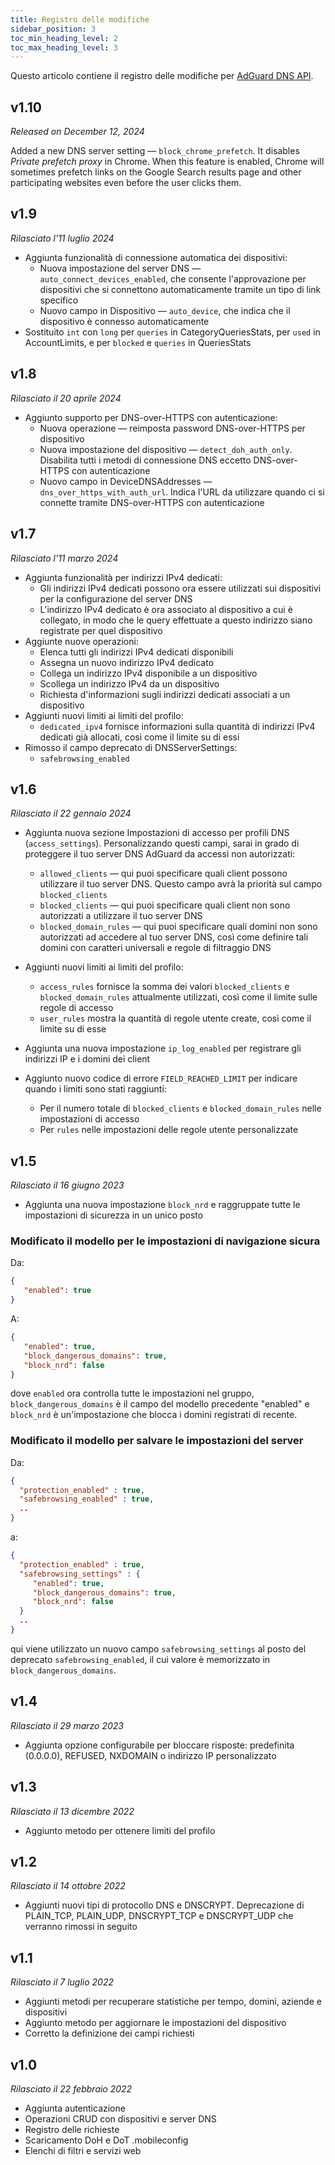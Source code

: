 ```yaml
---
title: Registro delle modifiche
sidebar_position: 3
toc_min_heading_level: 2
toc_max_heading_level: 3
---
```


<!--
    Changelog is from here:
    https://api.adguard-dns.io/static/api/CHANGELOG.md
-->

Questo articolo contiene il registro delle modifiche per [AdGuard DNS API](private-dns/api/overview.md).

## v1.10

_Released on December 12, 2024_

Added a new DNS server setting — `block_chrome_prefetch`. It disables _Private prefetch proxy_ in Chrome. When this feature is enabled, Chrome will sometimes prefetch links on the Google Search results page and other participating websites even before the user clicks them.

## v1.9

_Rilasciato l'11 luglio 2024_

- Aggiunta funzionalità di connessione automatica dei dispositivi:
  - Nuova impostazione del server DNS — `auto_connect_devices_enabled`, che consente l'approvazione per dispositivi che si connettono automaticamente tramite un tipo di link specifico
  - Nuovo campo in Dispositivo — `auto_device`, che indica che il dispositivo è connesso automaticamente
- Sostituito `int` con `long` per `queries` in CategoryQueriesStats, per `used` in AccountLimits, e per `blocked` e `queries` in QueriesStats

## v1.8

_Rilasciato il 20 aprile 2024_

- Aggiunto supporto per DNS-over-HTTPS con autenticazione:
  - Nuova operazione — reimposta password DNS-over-HTTPS per dispositivo
  - Nuova impostazione del dispositivo — `detect_doh_auth_only`. Disabilita tutti i metodi di connessione DNS eccetto DNS-over-HTTPS con autenticazione
  - Nuovo campo in DeviceDNSAddresses — `dns_over_https_with_auth_url`. Indica l'URL da utilizzare quando ci si connette tramite DNS-over-HTTPS con autenticazione

## v1.7

_Rilasciato l'11 marzo 2024_

- Aggiunta funzionalità per indirizzi IPv4 dedicati:
  - Gli indirizzi IPv4 dedicati possono ora essere utilizzati sui dispositivi per la configurazione del server DNS
  - L'indirizzo IPv4 dedicato è ora associato al dispositivo a cui è collegato, in modo che le query effettuate a questo indirizzo siano registrate per quel dispositivo
- Aggiunte nuove operazioni:
  - Elenca tutti gli indirizzi IPv4 dedicati disponibili
  - Assegna un nuovo indirizzo IPv4 dedicato
  - Collega un indirizzo IPv4 disponibile a un dispositivo
  - Scollega un indirizzo IPv4 da un dispositivo
  - Richiesta d'informazioni sugli indirizzi dedicati associati a un dispositivo
- Aggiunti nuovi limiti ai limiti del profilo:
  - `dedicated_ipv4` fornisce informazioni sulla quantità di indirizzi IPv4 dedicati già allocati, così come il limite su di essi
- Rimosso il campo deprecato di DNSServerSettings:
  - `safebrowsing_enabled`

## v1.6

_Rilasciato il 22 gennaio 2024_

- Aggiunta nuova sezione Impostazioni di accesso per profili DNS (`access_settings`). Personalizzando questi campi, sarai in grado di proteggere il tuo server DNS AdGuard da accessi non autorizzati:

  - `allowed_clients` — qui puoi specificare quali client possono utilizzare il tuo server DNS. Questo campo avrà la priorità sul campo `blocked_clients`
  - `blocked_clients` — qui puoi specificare quali client non sono autorizzati a utilizzare il tuo server DNS
  - `blocked_domain_rules` — qui puoi specificare quali domini non sono autorizzati ad accedere al tuo server DNS, così come definire tali domini con caratteri universali e regole di filtraggio DNS

- Aggiunti nuovi limiti ai limiti del profilo:

  - `access_rules` fornisce la somma dei valori `blocked_clients` e `blocked_domain_rules` attualmente utilizzati, così come il limite sulle regole di accesso
  - `user_rules` mostra la quantità di regole utente create, così come il limite su di esse

- Aggiunta una nuova impostazione `ip_log_enabled` per registrare gli indirizzi IP e i domini dei client

- Aggiunto nuovo codice di errore `FIELD_REACHED_LIMIT` per indicare quando i limiti sono stati raggiunti:

  - Per il numero totale di `blocked_clients` e `blocked_domain_rules` nelle impostazioni di accesso
  - Per `rules` nelle impostazioni delle regole utente personalizzate

## v1.5

_Rilasciato il 16 giugno 2023_

- Aggiunta una nuova impostazione `block_nrd` e raggruppate tutte le impostazioni di sicurezza in un unico posto

### Modificato il modello per le impostazioni di navigazione sicura

Da:

```json
{
   "enabled": true
}
```

A:

```json
{
   "enabled": true,
   "block_dangerous_domains": true,
   "block_nrd": false
}
```

dove `enabled` ora controlla tutte le impostazioni nel gruppo, `block_dangerous_domains` è il campo del modello precedente "enabled" e `block_nrd` è un'impostazione che blocca i domini registrati di recente.

### Modificato il modello per salvare le impostazioni del server

Da:

```json
{
  "protection_enabled" : true,
  "safebrowsing_enabled" : true,
  ..
}
```

a:

```json
{
  "protection_enabled" : true,
  "safebrowsing_settings" : {
     "enabled": true,
     "block_dangerous_domains": true,
     "block_nrd": false
  }
  ..
}
```

qui viene utilizzato un nuovo campo `safebrowsing_settings` al posto del deprecato `safebrowsing_enabled`, il cui valore è memorizzato in `block_dangerous_domains`.

## v1.4

_Rilasciato il 29 marzo 2023_

- Aggiunta opzione configurabile per bloccare risposte: predefinita (0.0.0.0), REFUSED, NXDOMAIN o indirizzo IP personalizzato

## v1.3

_Rilasciato il 13 dicembre 2022_

- Aggiunto metodo per ottenere limiti del profilo

## v1.2

_Rilasciato il 14 ottobre 2022_

- Aggiunti nuovi tipi di protocollo DNS e DNSCRYPT. Deprecazione di PLAIN_TCP, PLAIN_UDP, DNSCRYPT_TCP e DNSCRYPT_UDP che verranno rimossi in seguito

## v1.1

_Rilasciato il 7 luglio 2022_

- Aggiunti metodi per recuperare statistiche per tempo, domini, aziende e dispositivi
- Aggiunto metodo per aggiornare le impostazioni del dispositivo
- Corretto la definizione dei campi richiesti

## v1.0

_Rilasciato il 22 febbraio 2022_

- Aggiunta autenticazione
- Operazioni CRUD con dispositivi e server DNS
- Registro delle richieste
- Scaricamento DoH e DoT .mobileconfig
- Elenchi di filtri e servizi web
